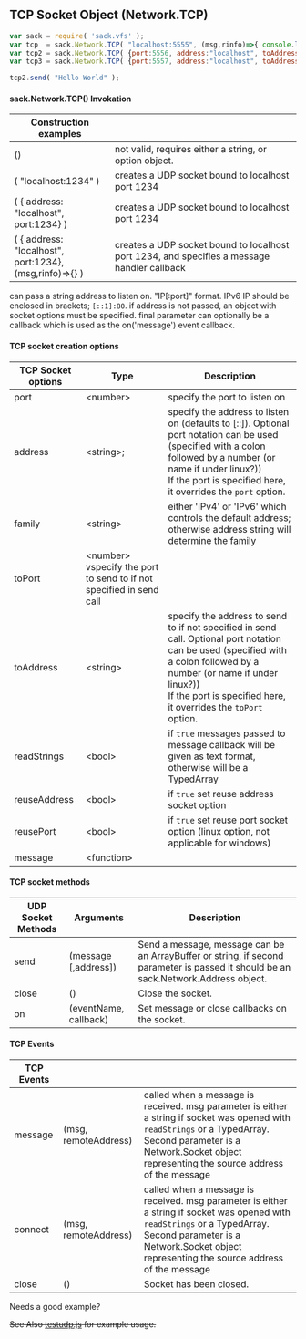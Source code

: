 

## TCP Socket Object (Network.TCP)

``` js
var sack = require( 'sack.vfs' );
var tcp  = sack.Network.TCP( "localhost:5555", (msg,rinfo)=>{ console.log( "got message:", msg ) } );
var tcp2 = sack.Network.TCP( {port:5556, address:"localhost", toAddress:"localhost:5555" }, (msg,rinfo)=>{ console.log( "got message:", msg ) } );
var tcp3 = sack.Network.TCP( {port:5557, address:"localhost", toAddress:"localhost", toPort:5555, message:(msg,rinfo)=>{ console.log( "got message:", msg ) } );

tcp2.send( "Hello World" );

```

#### sack.Network.TCP() Invokation

| Construction examples |  |
|-----|----|
| ()  | not valid, requires either a string, or option object. |
| ( "localhost:1234" ) | creates a UDP socket bound to localhost port 1234 |
| ( { address: "localhost",<BR>port:1234} ) | creates a UDP socket bound to localhost port 1234 |
| ( { address: "localhost",<BR>port:1234}, (msg,rinfo)=>{} ) | creates a UDP socket bound to localhost port 1234, and specifies a message handler callback |

  can pass a string address to listen on.  "IP[:port]" format.  IPv6 IP should be enclosed in brackets;  `[::1]:80`.
  if address is not passed, an object with socket options must be specified.
  final parameter can optionally be a callback which is used as the on('message') event callback.

#### TCP socket creation options

| TCP Socket options | Type | Description  |
|----|----|---|
| port  | &lt;number&gt; |specify the port to listen on |
| address | &lt;string&gt;; |specify the address to listen on (defaults to [::]). Optional port notation can be used (specified with a colon followed by a number (or name if under linux?))<BR>If the port is specified here, it overrides the `port` option.|
| family | &lt;string&gt; |either 'IPv4' or 'IPv6' which controls the default address; otherwise address string will determine the family |
| toPort | &lt;number&gt; vspecify the port to send to if not specified in send call |
| toAddress | &lt;string&gt; |specify the address to send to if not specified in send call.  Optional port notation can be used (specified with a colon followed by a number (or name if under linux?)) <BR>If the port is specified here, it overrides the `toPort` option.|
| readStrings | &lt;bool&gt;| if `true` messages passed to message callback will be given as text format, otherwise will be a TypedArray |
| reuseAddress | &lt;bool&gt; |if `true` set reuse address socket option |
| reusePort | &lt;bool&gt; |if `true` set reuse port socket option (linux option, not applicable for windows) |
| message | &lt;function&gt; | |

#### TCP socket methods

| UDP Socket Methods | Arguments | Description  |
|-----|-----|-----|
| send | (message [,address]) | Send a message, message can be an ArrayBuffer or string,   if second parameter is passed it should be an sack.Network.Address object. |
| close | () | Close the socket. |
| on | (eventName, callback) | Set message or close callbacks on the socket. |

#### TCP Events

| TCP Events |  |  |
|----|----|----|
| message | (msg, remoteAddress) | called when a message is received.  msg parameter is either a string if socket was opened with `readStrings` or a TypedArray.  Second parameter is a Network.Socket object representing the source address of the message |
| connect | (msg, remoteAddress) | called when a message is received.  msg parameter is either a string if socket was opened with `readStrings` or a TypedArray.  Second parameter is a Network.Socket object representing the source address of the message |
| close | () | Socket has been closed. | 


Needs a good example?

~~See Also [testudp.js](https://github.com/d3x0r/sack.vfs/blob/master/tests/testudp.js) for example usage.~~
